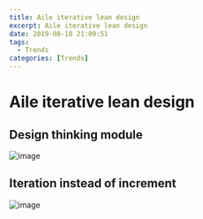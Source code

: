 ```yaml
---
title: Aile iterative lean design
excerpt: Aile iterative lean design
date: 2019-08-10 21:09:51
tags:
  - Trends
categories: [Trends]
---
```


# Aile iterative lean design

## Design thinking module

![image](design-thinking.jpg)

## Iteration instead of increment

![image](agile-iterative-lean-design.jpg)
